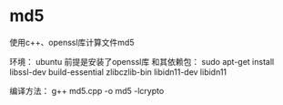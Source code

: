# md5
使用c++、openssl库计算文件md5

环境：
ubuntu 前提是安装了openssl库
和其依赖包：
sudo apt-get install libssl-dev build-essential zlibczlib-bin libidn11-dev libidn11

编译方法：
g++ md5.cpp -o md5 -lcrypto

